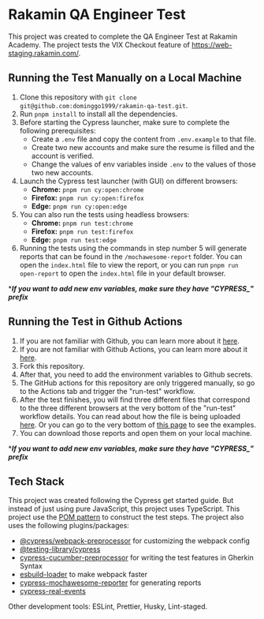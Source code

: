 # Rakamin QA Engineer Test

This project was created to complete the QA Engineer Test at Rakamin Academy. The project tests the VIX Checkout feature of https://web-staging.rakamin.com/.

## Running the Test Manually on a Local Machine

1. Clone this repository with `git clone git@github.com:dominggo1999/rakamin-qa-test.git`.
2. Run `pnpm install` to install all the dependencies.
3. Before starting the Cypress launcher, make sure to complete the following prerequisites:
   - Create a `.env` file and copy the content from `.env.example` to that file.
   - Create two new accounts and make sure the resume is filled and the account is verified.
   - Change the values of env variables inside `.env` to the values of those two new accounts.
4. Launch the Cypress test launcher (with GUI) on different browsers:
   - **Chrome:** `pnpm run cy:open:chrome`
   - **Firefox:** `pnpm run cy:open:firefox`
   - **Edge:** `pnpm run cy:open:edge`
5. You can also run the tests using headless browsers:
   - **Chrome:** `pnpm run test:chrome`
   - **Firefox:** `pnpm run test:firefox`
   - **Edge:** `pnpm run test:edge`
6. Running the tests using the commands in step number 5 will generate reports that can be found in the `/mochawesome-report` folder. You can open the `index.html` file to view the report, or you can run `pnpm run open-report` to open the `index.html` file in your default browser.

****If you want to add new env variables, make sure they have "CYPRESS_" prefix***

## Running the Test in Github Actions

1. If you are not familiar with Github, you can learn more about it [here](https://docs.github.com/en/get-started/quickstart/hello-world).
2. If you are not familiar with Github Actions, you can learn more about it [here](https://github.com/features/actions).
3. Fork this repository.
4. After that, you need to add the environment variables to Github secrets.
5. The GitHub actions for this repository are only triggered manually, so go to the Actions tab and trigger the "run-test" workflow.
6. After the test finishes, you will find three different files that correspond to the three different browsers at the very bottom of the "run-test" workflow details. You can read about how the file is being uploaded [here](https://github.com/actions/upload-artifact). Or you can go to the very bottom of [this page](https://github.com/dominggo1999/rakamin-qa-test/actions/runs/4843432061) to see the examples.
7. You can download those reports and open them on your local machine.

****If you want to add new env variables, make sure they have "CYPRESS_" prefix***

## Tech Stack

This project was created following the Cypress get started guide. But instead of just using pure JavaScript, this project uses TypeScript. This project use the [POM pattern](https://www.selenium.dev/documentation/test_practices/encouraged/page_object_models/) to construct the test steps. The project also uses the following plugins/packages:

- [@cypress/webpack-preprocessor](https://github.com/cypress-io/cypress-webpack-preprocessor) for customizing the webpack config
- [@testing-library/cypress](https://testing-library.com/docs/cypress-testing-library/intro/)
- [cypress-cucumber-preprocessor](https://github.com/badeball/cypress-cucumber-preprocessor) for writing the test features in Gherkin Syntax
- [esbuild-loader](https://github.com/esbuild-kit/esbuild-loader) to make webpack faster
- [cypress-mochawesome-reporter](https://github.com/LironEr/cypress-mochawesome-reporter) for generating reports
- [cypress-real-events](https://github.com/dmtrKovalenko/cypress-real-events)

Other development tools: ESLint, Prettier, Husky, Lint-staged.

